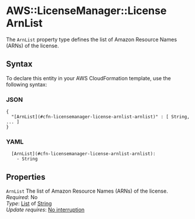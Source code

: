 # AWS::LicenseManager::License ArnList<a name="aws-properties-licensemanager-license-arnlist"></a>

The `ArnList` property type defines the list of Amazon Resource Names \(ARNs\) of the license\.

## Syntax<a name="aws-properties-licensemanager-license-arnlist-syntax"></a>

To declare this entity in your AWS CloudFormation template, use the following syntax:

### JSON<a name="aws-properties-licensemanager-license-arnlist-syntax.json"></a>

```
{
  "[ArnList](#cfn-licensemanager-license-arnlist-arnlist)" : [ String, ... ]
}
```

### YAML<a name="aws-properties-licensemanager-license-arnlist-syntax.yaml"></a>

```
  [ArnList](#cfn-licensemanager-license-arnlist-arnlist): 
    - String
```

## Properties<a name="aws-properties-licensemanager-license-arnlist-properties"></a>

`ArnList`  <a name="cfn-licensemanager-license-arnlist-arnlist"></a>
The list of Amazon Resource Names \(ARNs\) of the license\.  
*Required*: No  
*Type*: [List](#aws-properties-licensemanager-license-arnlist) of [String](#aws-properties-licensemanager-license-arnlist)  
*Update requires*: [No interruption](https://docs.aws.amazon.com/AWSCloudFormation/latest/UserGuide/using-cfn-updating-stacks-update-behaviors.html#update-no-interrupt)